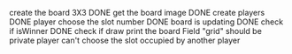 create the board 3X3 DONE
get the board image DONE
create players DONE
player choose the slot number DONE
board is updating DONE
check if isWinner DONE
check if draw
print the board
Field "grid" should be private
player can't choose the slot occupied by another player

